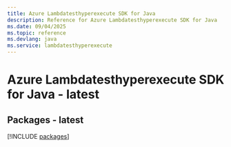 ```yaml
---
title: Azure Lambdatesthyperexecute SDK for Java
description: Reference for Azure Lambdatesthyperexecute SDK for Java
ms.date: 09/04/2025
ms.topic: reference
ms.devlang: java
ms.service: lambdatesthyperexecute
---
```

# Azure Lambdatesthyperexecute SDK for Java - latest
## Packages - latest
[!INCLUDE [packages](lambdatesthyperexecute-index.md)]